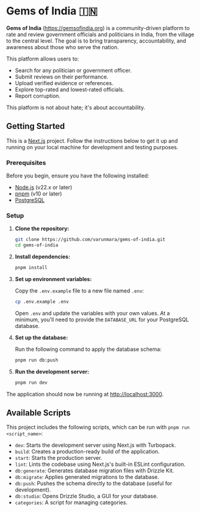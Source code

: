 # Gems of India 🇮🇳

**Gems of India** (https://gemsofindia.org) is a community-driven platform to rate and review government officials and politicians in India, from the village to the central level. The goal is to bring transparency, accountability, and awareness about those who serve the nation.

This platform allows users to:

- Search for any politician or government officer.
- Submit reviews on their performance.
- Upload verified evidence or references.
- Explore top-rated and lowest-rated officials.
- Report corruption.

This platform is not about hate; it's about accountability.

## Getting Started

This is a [Next.js](https://nextjs.org/) project. Follow the instructions below to get it up and running on your local machine for development and testing purposes.

### Prerequisites

Before you begin, ensure you have the following installed:

- [Node.js](https://nodejs.org/) (v22.x or later)
- [pnpm](https://pnpm.io/) (v10 or later)
- [PostgreSQL](https://www.postgresql.org/)

### Setup

1.  **Clone the repository:**

    ```bash
    git clone https://github.com/varunmara/gems-of-india.git
    cd gems-of-india
    ```

2.  **Install dependencies:**

    ```bash
    pnpm install
    ```

3.  **Set up environment variables:**

    Copy the `.env.example` file to a new file named `.env`:

    ```bash
    cp .env.example .env
    ```

    Open `.env` and update the variables with your own values. At a minimum, you'll need to provide the `DATABASE_URL` for your PostgreSQL database.

4.  **Set up the database:**

    Run the following command to apply the database schema:

    ```bash
    pnpm run db:push
    ```

5.  **Run the development server:**
    ```bash
    pnpm run dev
    ```

The application should now be running at [http://localhost:3000](http://localhost:3000).

## Available Scripts

This project includes the following scripts, which can be run with `pnpm run <script_name>`:

- `dev`: Starts the development server using Next.js with Turbopack.
- `build`: Creates a production-ready build of the application.
- `start`: Starts the production server.
- `lint`: Lints the codebase using Next.js's built-in ESLint configuration.
- `db:generate`: Generates database migration files with Drizzle Kit.
- `db:migrate`: Applies generated migrations to the database.
- `db:push`: Pushes the schema directly to the database (useful for development).
- `db:studio`: Opens Drizzle Studio, a GUI for your database.
- `categories`: A script for managing categories.

